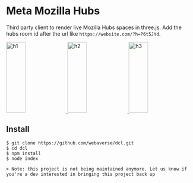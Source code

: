# Meta Mozilla Hubs

Third party client to render live Mozilla Hubs spaces in three.js. Add the hubs room id after the url like `https://website.com/?h=P6t5JYd`.

<a href="https://i.imgur.com/BCeNeuJ.jpg">
  <img alt="h1" target="_blank" src="https://i.imgur.com/BCeNeuJ.jpg" height="190" width="32%">
</a>
<a href="https://i.imgur.com/44R82BV.png">
  <img alt="h2" target="_blank" src="https://i.imgur.com/44R82BV.png" height="190" width="32%">
</a>
<a href="https://i.imgur.com/0pEruya.png">
  <img alt="h3" target="_blank" src="https://i.imgur.com/0pEruya.png" height="190" width="32%">
</a>

## Install

```
$ git clone https://github.com/webaverse/dcl.git
$ cd dcl
$ npm install
$ node index
```

`> Note: this project is not being maintained anymore. Let us know if you're a dev interested in bringing this project back up`
